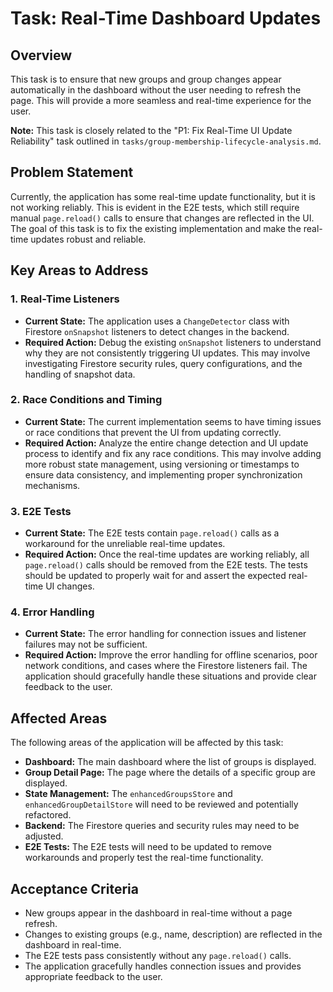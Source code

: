 # Task: Real-Time Dashboard Updates

## Overview

This task is to ensure that new groups and group changes appear automatically in the dashboard without the user needing to refresh the page. This will provide a more seamless and real-time experience for the user.

**Note:** This task is closely related to the "P1: Fix Real-Time UI Update Reliability" task outlined in `tasks/group-membership-lifecycle-analysis.md`.

## Problem Statement

Currently, the application has some real-time update functionality, but it is not working reliably. This is evident in the E2E tests, which still require manual `page.reload()` calls to ensure that changes are reflected in the UI. The goal of this task is to fix the existing implementation and make the real-time updates robust and reliable.

## Key Areas to Address

### 1. Real-Time Listeners

*   **Current State:** The application uses a `ChangeDetector` class with Firestore `onSnapshot` listeners to detect changes in the backend.
*   **Required Action:** Debug the existing `onSnapshot` listeners to understand why they are not consistently triggering UI updates. This may involve investigating Firestore security rules, query configurations, and the handling of snapshot data.

### 2. Race Conditions and Timing

*   **Current State:** The current implementation seems to have timing issues or race conditions that prevent the UI from updating correctly.
*   **Required Action:** Analyze the entire change detection and UI update process to identify and fix any race conditions. This may involve adding more robust state management, using versioning or timestamps to ensure data consistency, and implementing proper synchronization mechanisms.

### 3. E2E Tests

*   **Current State:** The E2E tests contain `page.reload()` calls as a workaround for the unreliable real-time updates.
*   **Required Action:** Once the real-time updates are working reliably, all `page.reload()` calls should be removed from the E2E tests. The tests should be updated to properly wait for and assert the expected real-time UI changes.

### 4. Error Handling

*   **Current State:** The error handling for connection issues and listener failures may not be sufficient.
*   **Required Action:** Improve the error handling for offline scenarios, poor network conditions, and cases where the Firestore listeners fail. The application should gracefully handle these situations and provide clear feedback to the user.

## Affected Areas

The following areas of the application will be affected by this task:

*   **Dashboard:** The main dashboard where the list of groups is displayed.
*   **Group Detail Page:** The page where the details of a specific group are displayed.
*   **State Management:** The `enhancedGroupsStore` and `enhancedGroupDetailStore` will need to be reviewed and potentially refactored.
*   **Backend:** The Firestore queries and security rules may need to be adjusted.
*   **E2E Tests:** The E2E tests will need to be updated to remove workarounds and properly test the real-time functionality.

## Acceptance Criteria

*   New groups appear in the dashboard in real-time without a page refresh.
*   Changes to existing groups (e.g., name, description) are reflected in the dashboard in real-time.
*   The E2E tests pass consistently without any `page.reload()` calls.
*   The application gracefully handles connection issues and provides appropriate feedback to the user.
